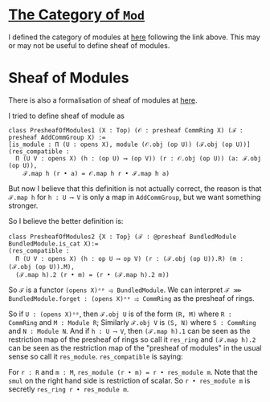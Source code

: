 # [The Category of `Mod`](https://ncatlab.org/nlab/show/Mod)

I defined the category of modules at [here](src/cats.lean#L66) following the link above.
This may or may not be useful to define sheaf of modules.

# Sheaf of Modules

There is also a formalisation of sheaf of modules at [here](src/sheaf_of_modules.lean#L25).

I tried to define sheaf of module as
```lean
class PresheafOfModules1 (X : Top) (𝒪 : presheaf CommRing X) (ℱ : presheaf AddCommGroup X) :=
[is_module : Π (U : opens X), module (𝒪.obj (op U)) (ℱ.obj (op U))]
(res_compatible : 
  Π (U V : opens X) (h : (op U) ⟶ (op V)) (r : 𝒪.obj (op U)) (a: ℱ.obj (op U)), 
    ℱ.map h (r • a) = 𝒪.map h r • ℱ.map h a)
```

But now I believe that this definition is not actually correct, the reason is that
`ℱ.map h` for `h : U ⟶ V` is only a map in `AddCommGroup`, but we want something stronger.

So I believe the better definition is:
```lean
class PresheafOfModules2 {X : Top} (ℱ : @presheaf BundledModule BundledModule.is_cat X):=
(res_compatible : 
  Π (U V : opens X) (h : op U ⟶ op V) (r : (ℱ.obj (op U)).R) (m : (ℱ.obj (op U)).M), 
  (ℱ.map h).2 (r • m) = (r • (ℱ.map h).2 m))
```

So `ℱ` is a functor `(opens X)ᵒᵖ ⥤ BundledModule`. 
We can interpret `ℱ ⋙ BundledModule.forget : (opens X)ᵒᵖ ⥤ CommRing` as the presheaf of rings.

So if `U : (opens X)ᵒᵖ`, then `ℱ.obj U` is of the form `(R, M)` where `R : CommRing` and `M : Module R`; Similarly `ℱ.obj V` is `(S, N)` where `S : CommRing` and `N : Module N`. 
And if `h : U ⟶ V`, then `(ℱ.map h).1` can be seen as the restriction map of the presheaf of rings so call it `res_ring` and `(ℱ.map h).2` can be seen as the restriction map of the "presheaf of modules" in the usual sense so call it `res_module`. `res_compatible` is saying:

For `r : R` and `m : M`, `res_module (r • m) = r • res_module m`.
Note that the `smul` on the right hand side is restriction of scalar.
So `r • res_module m` is secretly `res_ring r • res_module m`.